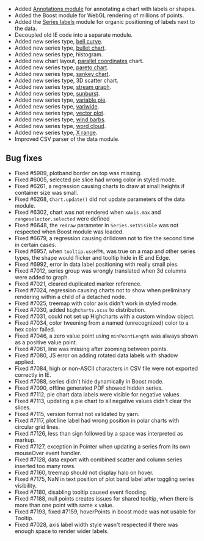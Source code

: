- Added [Annotations module](https://www.highcharts.com/docs/advanced-chart-features/annotations-module) for annotating a chart with labels or shapes.
- Added the Boost module for WebGL rendering of millions of points.
- Added the [Series labels](https://api.highcharts.com/highcharts/plotOptions.line.label) module for organic positioning of labels next to the data.
- Decoupled old IE code into a separate module.
- Added new series type, [bell curve](https://www.highcharts.com/docs/chart-and-series-types/bell-curve-series).
- Added new series type, [bullet chart](https://www.highcharts.com/docs/chart-and-series-types/bullet-chart).
- Added new series type, histogram.
- Added new chart layout, [parallel coordinates](https://www.highcharts.com/docs/chart-and-series-types/parallel-coordinates-chart) chart.
- Added new series type, [pareto chart](https://www.highcharts.com/docs/chart-and-series-types/pareto-chart).
- Added new series type, [sankey chart](https://www.highcharts.com/docs/chart-and-series-types/sankey-diagram).
- Added new series type, 3D scatter chart.
- Added new series type, [stream graph](https://www.highcharts.com/docs/chart-and-series-types/stream-graph).
- Added new series type, [sunburst](https://www.highcharts.com/docs/chart-and-series-types/sunburst-series).
- Added new series type, [variable pie](https://www.highcharts.com/docs/chart-and-series-types/variable-radius-pie-chart).
- Added new series type, [variwide](https://www.highcharts.com/docs/chart-and-series-types/variwide-chart).
- Added new series type, [vector plot](https://www.highcharts.com/docs/chart-and-series-types/vector-plot).
- Added new series type, [wind barbs](https://www.highcharts.com/docs/chart-and-series-types/wind-barbs-series).
- Added new series type, [word cloud](https://www.highcharts.com/docs/chart-and-series-types/word-cloud-series).
- Added new series type, [X range](https://www.highcharts.com/docs/chart-and-series-types/x-range-series).
- Improved CSV parser of the data module.
## Bug fixes 
- Fixed #5909, plotband border on top was missing.
- Fixed #6005, selected pie slice had wrong color in styled mode.
- Fixed #6261, a regression causing charts to draw at small heights if container size was small.
- Fixed #6268, ``Chart.update()`` did not update parameters of the data module.
- Fixed #6302, chart was not rendered when ``xAxis.max`` and ``rangeselector.selected`` were defined
- Fixed #6648, the ``redraw`` parameter in ``Series.setVisible`` was not respected when Boost module was loaded.
- Fixed #6679, a regression causing drilldown not to fire the second time in certain cases.
- Fixed #6957, when ``tooltip.useHTML`` was true on a map and other series types, the shape would flicker and tooltip hide in IE and Edge.
- Fixed #6992, error in data label positioning with really small pies.
- Fixed #7012, series group was wrongly translated when 3d columns were added to graph.
- Fixed #7021, cleared duplicated marker reference.
- Fixed #7024, regression causing charts not to show when preliminary rendering within a child of a detached node.
- Fixed #7025, treemap with color axis didn't work in styled mode.
- Fixed #7030, added ``highcharts.scss`` to distribution.
- Fixed #7031, could not set up Highcharts with a custom window object.
- Fixed #7034, color tweening from a named (unrecognized) color to a hex color failed.
- Fixed #7046, a zero value point using ``minPointLength`` was always shown as a positive value point.
- Fixed #7061, line was missing after zooming between points.
- Fixed #7080, JS error on adding rotated data labels with shadow applied.
- Fixed #7084, high or non-ASCII characters in CSV file were not exported correctly in IE.
- Fixed #7088, series didn't hide dynamically in Boost mode.
- Fixed #7090, offline generated PDF showed hidden series.
- Fixed #7112, pie chart data labels were visible for negative values.
- Fixed #7113, updating a pie chart to all negative values didn't clear the slices.
- Fixed #7115, version format not validated by yarn.
- Fixed #7117, plot line label had wrong position in polar charts with circular grid lines.
- Fixed #7126, less than sign followed by a space was interpreted as markup.
- Fixed #7127, exception in Pointer when updating a series from its own mouseOver event handler.
- Fixed #7128, data export with combined scatter and column series inserted too many rows.
- Fixed #7160, treemap should not display halo on hover.
- Fixed #7175, NaN in text position of plot band label after toggling series visibility.
- Fixed #7180, disabling tooltip caused event flooding.
- Fixed #7188, null points creates issues for shared tooltip, when there is more than one point with same x value.
- Fixed #7193, fixed #7159, hoverPoints in boost mode was not usable for Tooltip.
- Fixed #7028, axis label width style wasn't respected if there was enough space to render wider labels.